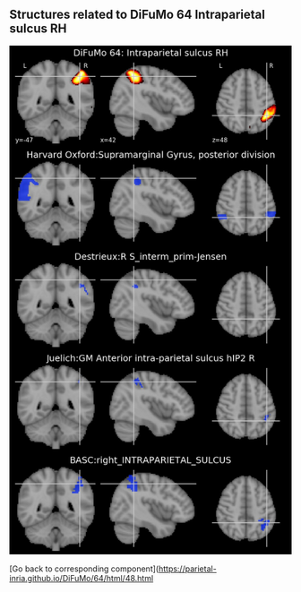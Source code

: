 


## Structures related to DiFuMo 64 Intraparietal sulcus RH

![48](48.jpg "Structures related to DiFuMo 64 Intraparietal sulcus RH")

[Go back to corresponding component](https://parietal-inria.github.io/DiFuMo/64/html/48.html
